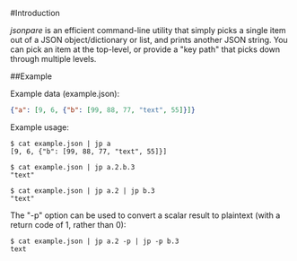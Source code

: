 #Introduction

*jsonpare* is an efficient command-line utility that simply picks a single item 
out of a JSON object/dictionary or list, and prints another JSON string. You 
can pick an item at the top-level, or provide a "key path" that picks down 
through multiple levels.

##Example

Example data (example.json):

```json
{"a": [9, 6, {"b": [99, 88, 77, "text", 55]}]}
```

Example usage:

```
$ cat example.json | jp a
[9, 6, {"b": [99, 88, 77, "text", 55]}]

$ cat example.json | jp a.2.b.3
"text"

$ cat example.json | jp a.2 | jp b.3
"text"
```

The "-p" option can be used to convert a scalar result to plaintext (with a
return code of 1, rather than 0):

```
$ cat example.json | jp a.2 -p | jp -p b.3
text
```
